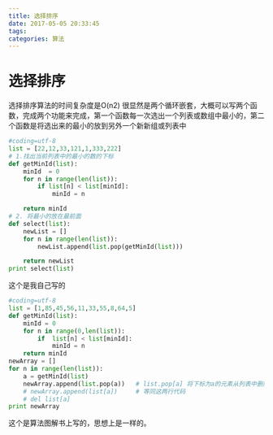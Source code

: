 ```yaml
---
title: 选择排序
date: 2017-05-05 20:33:45
tags:
categories: 算法
---
```

# 选择排序
选择排序算法的时间复杂度是O(n2)
很显然是两个循环嵌套，大概可以写两个函数，完成两个功能来完成，第一个函数每一次选出一个列表或数组中最小的，第二个函数是将选出来的最小的放到另外一个新新组或列表中
```python
#coding=utf-8
list = [22,12,33,121,1,333,222]
# 1.找出当前列表中的最小的数的下标
def getMinId(list):
	minId  = 0
	for n in range(len(list)):
		if list[n] < list[minId]:
			minId = n

	return minId
# 2. 将最小的放在最前面
def select(list):
	newList = []
	for n in range(len(list)):
		newList.append(list.pop(getMinId(list)))

	return newList
print select(list)

```
这个是我自己写的
``` python
#coding=utf-8
list = [1,85,45,56,11,33,55,8,64,5]
def getMinId(list):
	minId = 0
	for n in range(0,len(list)):
		if  list[n] < list[minId]:
			minId = n
	return minId
newArray = []
for n in range(len(list)):
	a = getMinId(list)
	newArray.append(list.pop(a))   # list.pop[a] 将下标为a的元素从列表中删除
	# newArray.append(list[a])     # 等同这两行代码
	# del list[a]
print newArray

```
这个是算法图解书上写的，思想上是一样的。
